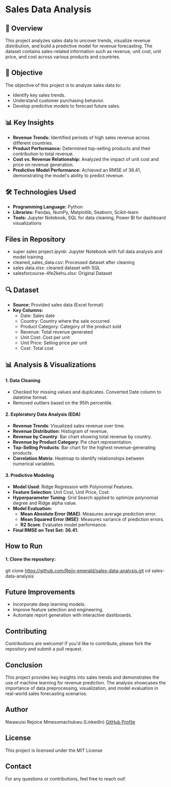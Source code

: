 # Sales Data Analysis

## 📌 Overview
This project analyzes sales data to uncover trends, visualize revenue distribution, and build a predictive model for revenue forecasting. The dataset contains sales-related information such as revenue, unit cost, unit price, and cost across various products and countries.

## 🎯 Objective
The objective of this project is to analyze sales data to:
- Identify key sales trends.
- Understand customer purchasing behavior.
- Develop predictive models to forecast future sales.

## 📊 Key Insights
- **Revenue Trends:** Identified periods of high sales revenue across different countries.
- **Product Performance:** Determined top-selling products and their contribution to total revenue.
- **Cost vs. Revenue Relationship:** Analyzed the impact of unit cost and price on revenue generation.
- **Predictive Model Performance:** Achieved an RMSE of 36.41, demonstrating the model's ability to predict revenue.

## 🛠️ Technologies Used
- **Programming Language:** Python
- **Libraries:** Pandas, NumPy, Matplotlib, Seaborn, Scikit-learn
- **Tools:** Jupyter Notebook, SQL for data cleaning, Power BI for dashboard visualizations

## Files in Repository
- super sales project.ipynb: Jupyter Notebook with full data analysis and model training
- cleaned_sales_data.csv: Processed dataset after cleaning
- sales data.xlsx: cleaned dataset with SQL
- salesforcourse-4fe2kehu.xlsx: Original Dataset

## 🔍 Dataset
- **Source:** Provided sales data (Excel format)
- **Key Columns:**
  - Date: Sales date
  - Country: Country where the sale occurred
  - Product Category: Category of the product sold
  - Revenue: Total revenue generated
  - Unit Cost: Cost per unit
  - Unit Price: Selling price per unit
  - Cost: Total cost

## 📊 Analysis & Visualizations
#### 1. Data Cleaning
- Checked for missing values and duplicates.
 Converted Date column to datetime format.
- Removed outliers based on the 95th percentile.

#### 2. Exploratory Data Analysis (EDA)
- **Revenue Trends**: Visualized sales revenue over time.
- **Revenue Distribution**: Histogram of revenue.
- **Revenue by Country**: Bar chart showing total revenue by country.
- **Revenue by Product Category**: Pie chart representation.
- **Top-Selling Products**: Bar chart for the highest revenue-generating products.
- **Correlation Matrix**: Heatmap to identify relationships between numerical variables.

#### 3. Predictive Modeling
- **Model Used**: Ridge Regression with Polynomial Features.
- **Feature Selection**: Unit Cost, Unit Price, Cost.
- **Hyperparameter Tuning**: Grid Search applied to optimize polynomial degree and Ridge alpha value.
- **Model Evaluation:**
   - **Mean Absolute Error (MAE)**: Measures average prediction error.
   - **Mean Squared Error (MSE)**: Measures variance of prediction errors.
   - **R2 Score**: Evaluates model performance.
- **Final RMSE on Test Set: 36.41.**

## How to Run
#### 1. Clone the repository:
git clone https://github.com/Rejjy-emerald/sales-data-analysis.git
cd sales-data-analysis

## Future Improvements
- Incorporate deep learning models.
- Improve feature selection and engineering.
- Automate report generation with interactive dashboards.

## Contributing
Contributions are welcome! If you'd like to contribute, please fork the repository and submit a pull request.

## Conclusion
This project provides key insights into sales trends and demonstrates the use of machine learning for revenue prediction. The analysis showcases the importance of data preprocessing, visualization, and model evaluation in real-world sales forecasting scenarios.

## Author
Nwawuisi Rejoice Mmesomachukwu (LinkedIn)
[GitHub Profile](https://github.com/Rejjy-emerald)

## License
This project is licensed under the MIT License 

## Contact
For any questions or contributions, feel free to reach out!

